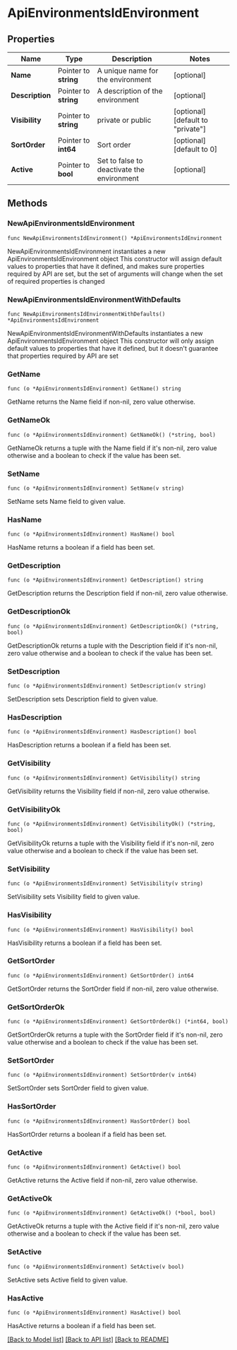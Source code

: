 # ApiEnvironmentsIdEnvironment

## Properties

Name | Type | Description | Notes
------------ | ------------- | ------------- | -------------
**Name** | Pointer to **string** | A unique name for the environment | [optional] 
**Description** | Pointer to **string** | A description of the environment | [optional] 
**Visibility** | Pointer to **string** | private or public | [optional] [default to "private"]
**SortOrder** | Pointer to **int64** | Sort order | [optional] [default to 0]
**Active** | Pointer to **bool** | Set to false to deactivate the environment | [optional] 

## Methods

### NewApiEnvironmentsIdEnvironment

`func NewApiEnvironmentsIdEnvironment() *ApiEnvironmentsIdEnvironment`

NewApiEnvironmentsIdEnvironment instantiates a new ApiEnvironmentsIdEnvironment object
This constructor will assign default values to properties that have it defined,
and makes sure properties required by API are set, but the set of arguments
will change when the set of required properties is changed

### NewApiEnvironmentsIdEnvironmentWithDefaults

`func NewApiEnvironmentsIdEnvironmentWithDefaults() *ApiEnvironmentsIdEnvironment`

NewApiEnvironmentsIdEnvironmentWithDefaults instantiates a new ApiEnvironmentsIdEnvironment object
This constructor will only assign default values to properties that have it defined,
but it doesn't guarantee that properties required by API are set

### GetName

`func (o *ApiEnvironmentsIdEnvironment) GetName() string`

GetName returns the Name field if non-nil, zero value otherwise.

### GetNameOk

`func (o *ApiEnvironmentsIdEnvironment) GetNameOk() (*string, bool)`

GetNameOk returns a tuple with the Name field if it's non-nil, zero value otherwise
and a boolean to check if the value has been set.

### SetName

`func (o *ApiEnvironmentsIdEnvironment) SetName(v string)`

SetName sets Name field to given value.

### HasName

`func (o *ApiEnvironmentsIdEnvironment) HasName() bool`

HasName returns a boolean if a field has been set.

### GetDescription

`func (o *ApiEnvironmentsIdEnvironment) GetDescription() string`

GetDescription returns the Description field if non-nil, zero value otherwise.

### GetDescriptionOk

`func (o *ApiEnvironmentsIdEnvironment) GetDescriptionOk() (*string, bool)`

GetDescriptionOk returns a tuple with the Description field if it's non-nil, zero value otherwise
and a boolean to check if the value has been set.

### SetDescription

`func (o *ApiEnvironmentsIdEnvironment) SetDescription(v string)`

SetDescription sets Description field to given value.

### HasDescription

`func (o *ApiEnvironmentsIdEnvironment) HasDescription() bool`

HasDescription returns a boolean if a field has been set.

### GetVisibility

`func (o *ApiEnvironmentsIdEnvironment) GetVisibility() string`

GetVisibility returns the Visibility field if non-nil, zero value otherwise.

### GetVisibilityOk

`func (o *ApiEnvironmentsIdEnvironment) GetVisibilityOk() (*string, bool)`

GetVisibilityOk returns a tuple with the Visibility field if it's non-nil, zero value otherwise
and a boolean to check if the value has been set.

### SetVisibility

`func (o *ApiEnvironmentsIdEnvironment) SetVisibility(v string)`

SetVisibility sets Visibility field to given value.

### HasVisibility

`func (o *ApiEnvironmentsIdEnvironment) HasVisibility() bool`

HasVisibility returns a boolean if a field has been set.

### GetSortOrder

`func (o *ApiEnvironmentsIdEnvironment) GetSortOrder() int64`

GetSortOrder returns the SortOrder field if non-nil, zero value otherwise.

### GetSortOrderOk

`func (o *ApiEnvironmentsIdEnvironment) GetSortOrderOk() (*int64, bool)`

GetSortOrderOk returns a tuple with the SortOrder field if it's non-nil, zero value otherwise
and a boolean to check if the value has been set.

### SetSortOrder

`func (o *ApiEnvironmentsIdEnvironment) SetSortOrder(v int64)`

SetSortOrder sets SortOrder field to given value.

### HasSortOrder

`func (o *ApiEnvironmentsIdEnvironment) HasSortOrder() bool`

HasSortOrder returns a boolean if a field has been set.

### GetActive

`func (o *ApiEnvironmentsIdEnvironment) GetActive() bool`

GetActive returns the Active field if non-nil, zero value otherwise.

### GetActiveOk

`func (o *ApiEnvironmentsIdEnvironment) GetActiveOk() (*bool, bool)`

GetActiveOk returns a tuple with the Active field if it's non-nil, zero value otherwise
and a boolean to check if the value has been set.

### SetActive

`func (o *ApiEnvironmentsIdEnvironment) SetActive(v bool)`

SetActive sets Active field to given value.

### HasActive

`func (o *ApiEnvironmentsIdEnvironment) HasActive() bool`

HasActive returns a boolean if a field has been set.


[[Back to Model list]](../README.md#documentation-for-models) [[Back to API list]](../README.md#documentation-for-api-endpoints) [[Back to README]](../README.md)


